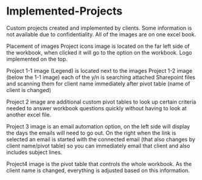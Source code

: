 # Implemented-Projects

Custom projects created and implemented by clients. Some information is not available due to confidentiality.
All of the images are on one excel book.

Placement of images
Project icons image is located on the far left side of the workbook, when clicked it will go to the option on the workbook. Logo implemented on the top.

Project 1-1 image  (Legend) is located next to the images
Project 1-2 image (below the 1-1 image) each of the y/n is searching attached Sharepoint files and scanning them for client name immediately after pivot table (name of client is changed)

Project 2 image are additional custom pivot tables to look up certain criteria needed to answer workbook questions quickly without having to look at another excel file.

Project 3 image is an email automation option, on the left side will display the days the emails will need to go out. On the right when the link is selected an email is started with the connected email (that also changes by client name/pivot table) so you can immediately email that client and also includes subject lines.

Project4 image is the pivot table that controls the whole workbook. As the client name is changed, everything is adjusted based on this information.






